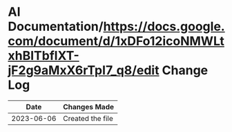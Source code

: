 # AI Documentation/https://docs.google.com/document/d/1xDFo12icoNMWLtxhBITbflXT-jF2g9aMxX6rTpI7_q8/edit Change Log

| Date       | Changes Made                            |
|------------|-----------------------------------------|
| 2023-06-06 | Created the file |
